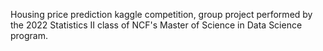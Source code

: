 Housing price prediction kaggle competition, group project performed by the 2022 Statistics II class of NCF's Master of Science in Data Science program.
